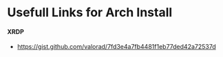 # Usefull Links for Arch Install

#### XRDP
* https://gist.github.com/valorad/7fd3e4a7fb4481f1eb77ded42a72537d
